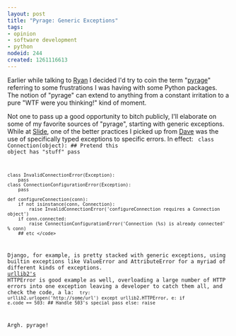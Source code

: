 ```yaml
--- 
layout: post
title: "Pyrage: Generic Exceptions"
tags: 
- opinion
- software development
- python
nodeid: 244
created: 1261116613
---
```

Earlier while talking to <a id="aptureLink_obXTzaiLXt" href="http://bitbucket.org/which_linden/">Ryan</a> I decided I'd try to coin the term "<a id="aptureLink_kDiulq8xAO" href="http://search.twitter.com/search?q=pyrage">pyrage</a>" referring to some frustrations I was having with some Python packages. The notion of "pyrage" can extend to anything from a constant irritation to a pure "WTF were you thinking!" kind of moment.

Not one to pass up a good opportunity to bitch publicly, I'll elaborate on some of my favorite sources of "pyrage", starting with generic exceptions. While at <a id="aptureLink_KugjVYAv84" href="http://www.crunchbase.com/company/slide">Slide</a>, one of the better practices I picked up from <a id="aptureLink_rgxVh01Btf" href="http://twitter.com/stuffonfire">Dave</a> was the use of specifically typed exceptions to specific errors. In effect:
<code type="python">
    class Connection(object):
        ## Pretend this object has "stuff"
        pass

    class InvalidConnectionError(Exception):
        pass
    class ConnectionConfigurationError(Exception):
        pass
        
    def configureConnection(conn):
        if not isinstance(conn, Connection):
            raise InvalidConnectionError('configureConnection requires a Connection object')
        if conn.connected:
            raise ConnectionConfigurationError('Connection (%s) is already connected' % conn)
        ## etc </code>

Django, for example, is pretty stacked with generic exceptions, using builtin  exceptions like ValueError and AttributeError for a myriad of different kinds of exceptions. <a id="aptureLink_juWqt9ZOeK" href="http://docs.python.org/library/urllib2.html">urllib2's</a> HTTPError is good example as well, overloading a large number 
of HTTP errors into one exception leaving a developer to catch them all, and check the code, a la: <code type="python">
    try:
        urllib2.urlopen('http://some/url')
    except urllib2.HTTPError, e:
        if e.code == 503:
            ## Handle 503's special
            pass
        else:
            raise</code>

Argh. pyrage!
<!--break-->
